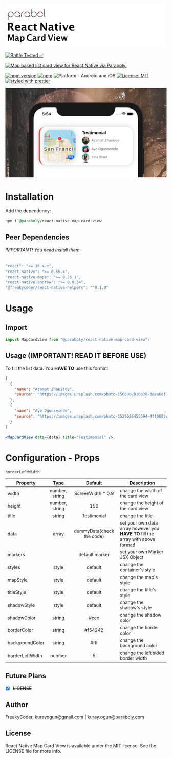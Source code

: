 <img alt="React Native Map Card View" src="assets/logo.png" width="1050"/>

[![Battle Tested ✅](https://img.shields.io/badge/-Battle--Tested%20%E2%9C%85-03666e?style=for-the-badge)](https://github.com/Paraboly/react-native-map-card-view)

[![Map based list card view for React Native via Paraboly.](https://img.shields.io/badge/-Map%20based%20list%20card%20view%20for%20React%20Native%20via%20Paraboly.-lightgrey?style=for-the-badge)](https://github.com/Paraboly/react-native-map-card-view)

[![npm version](https://img.shields.io/npm/v/@paraboly/react-native-map-card-view.svg?style=for-the-badge)](https://www.npmjs.com/package/react-native-map-card-view)
[![npm](https://img.shields.io/npm/dt/@paraboly/react-native-map-card-view.svg?style=for-the-badge)](https://www.npmjs.com/package/react-native-map-card-view)
![Platform - Android and iOS](https://img.shields.io/badge/platform-Android%20%7C%20iOS-blue.svg?style=for-the-badge)
[![License: MIT](https://img.shields.io/badge/License-MIT-green.svg?style=for-the-badge)](https://opensource.org/licenses/MIT)
[![styled with prettier](https://img.shields.io/badge/styled_with-prettier-ff69b4.svg?style=for-the-badge)](https://github.com/prettier/prettier)

<p align="center">
  <img alt="React Native Map Card View"
        src="assets/Screenshots/example.png" />
</p>

# Installation

Add the dependency:

```ruby
npm i @paraboly/react-native-map-card-view
```

## Peer Dependencies

###### IMPORTANT! You need install them

```js
"react": ">= 16.x.x",
"react-native": ">= 0.55.x",
"react-native-maps": ">= 0.26.1",
"react-native-androw": ">= 0.0.34",
"@freakycoder/react-native-helpers": "^0.1.0"
```

# Usage

## Import

```jsx
import MapCardView from "@paraboly/react-native-map-card-view";
```

## Usage (IMPORTANT! READ IT BEFORE USE)

To fill the list data. You **HAVE TO** use this format:

```json
[
  {
    "name": "Azamat Zhanisov",
    "source": "https://images.unsplash.com/photo-1566807810030-3eaa60f3e670?ixlib=rb-1.2.1&auto=format&fit=crop&w=3334&q=80"
  },
  {
    "name": "Ayo Ogunseinde",
    "source": "https://images.unsplash.com/photo-1529626455594-4ff0802cfb7e?ixlib=rb-1.2.1&ixid=eyJhcHBfaWQiOjEyMDd9&auto=format&fit=crop&w=3000&q=80"
  }
]
```

```jsx
<MapCardView data={data} title="Testimonial" />
```

# Configuration - Props

    borderLeftWidth

| Property        |      Type      |          Default          | Description                                                                       |
| --------------- | :------------: | :-----------------------: | --------------------------------------------------------------------------------- |
| width           | number, string |    ScreenWidth \* 0.9     | change the width of the card view                                                 |
| height          | number, string |            150            | change the height of the card view                                                |
| title           |     string     |        Testimonial        | change the title                                                                  |
| data            |     array      | dummyData(check the code) | set your own data array however you **HAVE TO** fill the array with above format! |
| markers         |    <Marker>    |      default marker       | set your own Marker JSX Object                                                    |
| styles          |     style      |          default          | change the container's style                                                      |
| mapStyle        |     style      |          default          | change the map's style                                                            |
| titleStyle      |     style      |          default          | change the title's style                                                          |
| shadowStyle     |     style      |          default          | change the shadow's style                                                         |
| shadowColor     |     string     |           #ccc            | change the shadow color                                                           |
| borderColor     |     string     |          #f54242          | change the border color                                                           |
| backgroundColor |     string     |           #fff            | change the background color                                                       |
| borderLeftWidth |     number     |             5             | change the left sided border width                                                |

## Future Plans

- [x] ~~LICENSE~~

## Author

FreakyCoder, kurayogun@gmail.com | kuray.ogun@paraboly.com

## License

React Native Map Card View is available under the MIT license. See the LICENSE file for more info.

